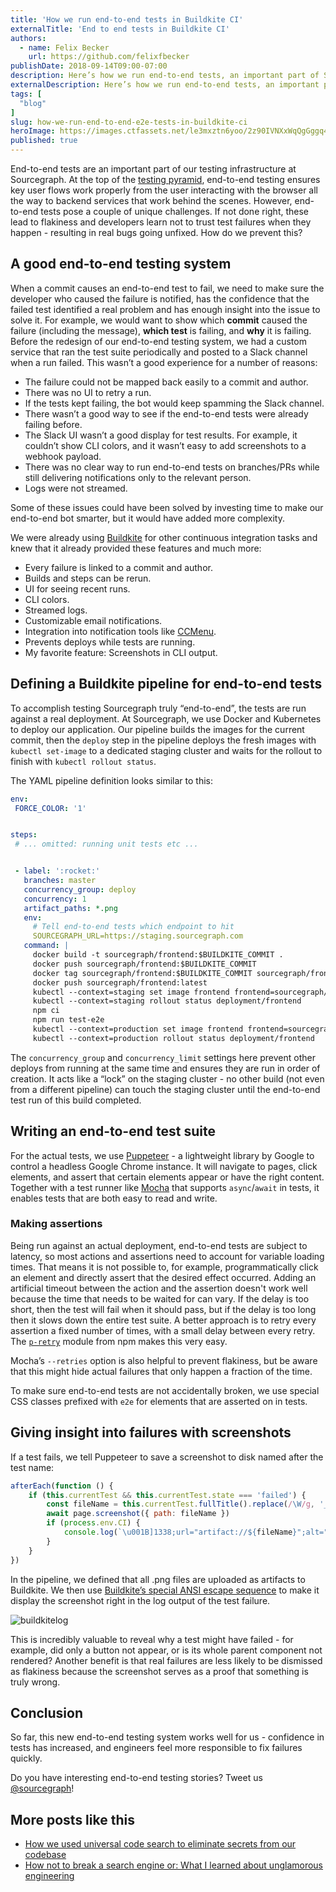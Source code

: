 ```yaml
---
title: 'How we run end-to-end tests in Buildkite CI'
externalTitle: 'End to end tests in Buildkite CI'
authors:
  - name: Felix Becker
    url: https://github.com/felixfbecker
publishDate: 2018-09-14T09:00-07:00
description: Here’s how we run end-to-end tests, an important part of Sourcegraph’s testing infrastructure, in Buildkite CI. 
externalDescription: Here’s how we run end-to-end tests, an important part of Sourcegraph’s testing infrastructure, in Buildkite CI. 
tags: [
  "blog"
]
slug: how-we-run-end-to-end-e2e-tests-in-buildkite-ci
heroImage: https://images.ctfassets.net/le3mxztn6yoo/2z90IVNXxWqQgGggq4sOeO/399539c22c100b1797fa71026114bdd8/Screen_Shot_2018-09-10_at_4.46.47_PM.png
published: true
---
```


End-to-end tests are an important part of our testing infrastructure at Sourcegraph. At the top of the [testing pyramid](https://docs.google.com/presentation/d/15gNk21rjer3xo-b1ZqyQVGebOp_aPvHU3YH7YnOMxtE/edit#slide=id.g437663ce1_53_98), end-to-end testing ensures key user flows work properly from the user interacting with the browser all the way to backend services that work behind the scenes. However, end-to-end tests pose a couple of unique challenges. If not done right, these lead to flakiness and developers learn not to trust test failures when they happen - resulting in real bugs going unfixed. How do we prevent this?

## A good end-to-end testing system

When a commit causes an end-to-end test to fail, we need to make sure the developer who caused the failure is notified, has the confidence that the failed test identified a real problem and has enough insight into the issue to solve it. For example, we would want to show which **commit** caused the failure (including the message), **which test** is failing, and **why** it is failing.
Before the redesign of our end-to-end testing system, we had a custom service that ran the test suite periodically and posted to a Slack channel when a run failed. This wasn’t a good experience for a number of reasons:

* The failure could not be mapped back easily to a commit and author.
* There was no UI to retry a run.
* If the tests kept failing, the bot would keep spamming the Slack channel.
* There wasn’t a good way to see if the end-to-end tests were already failing before.
* The Slack UI wasn’t a good display for test results. For example, it couldn’t show CLI colors, and it wasn’t easy to add screenshots to a webhook payload.
* There was no clear way to run end-to-end tests on branches/PRs while still delivering notifications only to the relevant person.
* Logs were not streamed.

Some of these issues could have been solved by investing time to make our end-to-end bot smarter, but it would have added more complexity.

We were already using [Buildkite](https://buildkite.com/) for other continuous integration tasks and knew that it already provided these features and much more:

* Every failure is linked to a commit and author.
* Builds and steps can be rerun.
* UI for seeing recent runs.
* CLI colors.
* Streamed logs.
* Customizable email notifications.
* Integration into notification tools like [CCMenu](http://ccmenu.org/).
* Prevents deploys while tests are running.
* My favorite feature: Screenshots in CLI output.

## Defining a Buildkite pipeline for end-to-end tests

To accomplish testing Sourcegraph truly “end-to-end”, the tests are run against a real deployment. At Sourcegraph, we use Docker and Kubernetes to deploy our application. Our pipeline builds the images for the current commit, then the `deploy` step in the pipeline deploys the fresh images with `kubectl set-image` to a dedicated staging cluster and waits for the rollout to finish with `kubectl rollout status`.

The YAML pipeline definition looks similar to this:
```yaml
env:
 FORCE_COLOR: '1'


steps:
 # ... omitted: running unit tests etc ...


 - label: ':rocket:'
   branches: master
   concurrency_group: deploy
   concurrency: 1
   artifact_paths: *.png
   env:
     # Tell end-to-end tests which endpoint to hit
     SOURCEGRAPH_URL=https://staging.sourcegraph.com
   command: |
     docker build -t sourcegraph/frontend:$BUILDKITE_COMMIT .
     docker push sourcegraph/frontend:$BUILDKITE_COMMIT
     docker tag sourcegraph/frontend:$BUILDKITE_COMMIT sourcegraph/frontend:latest
     docker push sourcegraph/frontend:latest
     kubectl --context=staging set image frontend frontend=sourcegraph/frontend:$BUILDKITE_COMMIT
     kubectl --context=staging rollout status deployment/frontend
     npm ci
     npm run test-e2e
     kubectl --context=production set image frontend frontend=sourcegraph/frontend:$BUILDKITE_COMMIT
     kubectl --context=production rollout status deployment/frontend
```

The `concurrency_group` and `concurrency_limit` settings here prevent other deploys from running at the same time and ensures they are run in order of creation. It acts like a “lock” on the staging cluster - no other build (not even from a different pipeline) can touch the staging cluster until the end-to-end test run of this build completed.

## Writing an end-to-end test suite

For the actual tests, we use [Puppeteer](https://github.com/GoogleChrome/puppeteer) - a lightweight library by Google to control a headless Google Chrome instance. It will navigate to pages, click elements, and assert that certain elements appear or have the right content.   Together with a test runner like [Mocha](https://mochajs.org/) that supports `async`/`await` in tests, it enables tests that are both easy to read and write.

### Making assertions

Being run against an actual deployment, end-to-end tests are subject to latency, so most actions and assertions need to account for variable loading times. That means it is not possible to, for example, programmatically click an element and directly assert that the desired effect occurred. Adding an artificial timeout between the action and the assertion doesn't work well because the time that needs to be waited for can vary. If the delay is too short, then the test will fail when it should pass, but if the delay is too long then it slows down the entire test suite. A better approach is to retry every assertion a fixed number of times, with a small delay between every retry. The [`p-retry`](https://www.npmjs.com/package/p-retry) module from npm makes this very easy.

Mocha’s `--retries` option is also helpful to prevent flakiness, but be aware that this might hide actual failures that only happen a fraction of the time.

To make sure end-to-end tests are not accidentally broken, we use special CSS classes prefixed with `e2e` for elements that are asserted on in tests.

## Giving insight into failures with screenshots

If a test fails, we tell Puppeteer to save a screenshot to disk named after the test name:
```js
afterEach(function () {
    if (this.currentTest && this.currentTest.state === 'failed') {
        const fileName = this.currentTest.fullTitle().replace(/\W/g, '_') + '.png'
        await page.screenshot({ path: fileName })
        if (process.env.CI) {
            console.log(`\u001B]1338;url="artifact://${fileName}";alt="Screenshot"\u0007`)
        }
    }
})
```

In the pipeline, we defined that all .png files are uploaded as artifacts to Buildkite. We then use [Buildkite’s special ANSI escape sequence](https://buildkite.com/docs/pipelines/images-in-log-output) to make it display the screenshot right in the log output of the test failure.

![buildkitelog](//images.ctfassets.net/le3mxztn6yoo/2z90IVNXxWqQgGggq4sOeO/399539c22c100b1797fa71026114bdd8/Screen_Shot_2018-09-10_at_4.46.47_PM.png)

This is incredibly valuable to reveal why a test might have failed - for example, did only a button not appear, or is its whole parent component not rendered? Another benefit is that real failures are less likely to be dismissed as flakiness because the screenshot serves as a proof that something is truly wrong.

## Conclusion

So far, this new end-to-end testing system works well for us - confidence in tests has increased, and engineers feel more responsible to fix failures quickly.

Do you have interesting end-to-end testing stories? Tweet us [@sourcegraph](https://twitter.com/sourcegraph)!

## More posts like this

- [How we used universal code search to eliminate secrets from our codebase](https://about.sourcegraph.com/blog/eliminate-secrets-from-codebase-with-universal-code-search/)
- [How not to break a search engine or: What I learned about unglamorous engineering](https://about.sourcegraph.com/blog/how-not-to-break-a-search-engine-unglamorous-engineering/)

